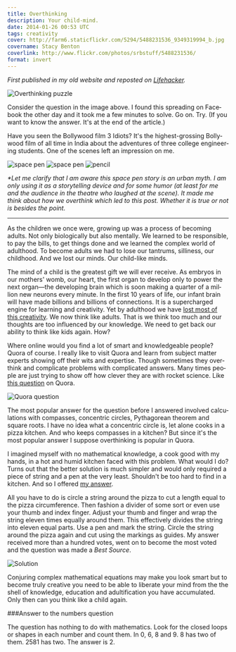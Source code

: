 ```yaml
---
title: Overthinking
description: Your child-mind.
date: 2014-01-26 00:53 UTC
tags: creativity
cover: http://farm6.staticflickr.com/5294/5488231536_9349319994_b.jpg
covername: Stacy Benton
coverlink: http://www.flickr.com/photos/srbstuff/5488231536/
format: invert
---
```


_First published in my old website and reposted on [Lifehacker](http://lifehacker.com/5899592/overthinking-and-your-child+like-mind)._

![Overthinking puzzle](http://farm8.staticflickr.com/7435/12143175453_c73cb4a1b7_z.jpg)

Con­sider the ques­tion in the image above. I found this spread­ing on Face­book the other day and it took me a few min­utes to solve. Go on. Try. (If you want to know the answer. It's at the end of the arti­cle.)

Have you seen the Bollywood film 3 Idiots? It's the highest-grossing Bol­ly­wood film of all time in India about the adven­tures of three col­lege engi­neer­ing stu­dents. One of the scenes left an impression on me.

![space pen](http://farm8.staticflickr.com/7305/12143613986_30f18aeeee_o.jpg)
![space pen](http://farm6.staticflickr.com/5527/12142958075_fc1907eebc_o.jpg)
![pencil](http://farm8.staticflickr.com/7378/12143203883_3699707dbc_o.jpg)

_*Let me clar­ify that I am aware this space pen story is an urban myth. I am only using it as a sto­ry­telling device and for some humor (at least for me and the audi­ence in the the­atre who laughed at the scene). It made me think about how we over­think which led to this post. Whether it is true or not is besides the point._

---

As the chil­dren we once were, grow­ing up was a process of becom­ing adults. Not only bio­log­i­cally but also men­tally. We learned to be respon­si­ble, to pay the bills, to get things done and we learned the com­plex world of adult­hood. To become adults we had to lose our tantrums, silli­ness, our child­hood. And we lost our minds. Our child-like minds.

The mind of a child is the great­est gift we will ever receive. As embryos in our moth­ers' womb, our heart, the first organ to develop only to power the next organ—the devel­op­ing brain which is soon mak­ing a quar­ter of a mil­lion new neu­rons every minute. In the first 10 years of life, our infant brain will have made bil­lions and bil­lions of con­nec­tions. It is a super­charged engine for learn­ing and cre­ativ­ity. Yet by adult­hood we have [lost most of this creativity](http://www.ted.com/talks/ken_robinson_says_schools_kill_creativity.html). We now think like adults. That is we think too much and our thoughts are too influ­enced by our knowl­edge. We need to get back our abil­ity to think like kids again. How?

Where online would you find a lot of smart and knowl­edge­able peo­ple? Quora of course. I really like to visit Quora and learn from sub­ject mat­ter experts show­ing off their wits and exper­tise. Though some­times they over­think and com­pli­cate prob­lems with com­pli­cated answers. Many times peo­ple are just try­ing to show off how clever they are with rocket sci­ence. Like [this question](http://www.quora.com/What-is-the-easiest-way-to-cut-a-pizza-into-11-equal-slices) on Quora.

![Quora question](http://farm4.staticflickr.com/3732/12143449744_d1886c2cfd_o.png)

The most pop­u­lar answer for the ques­tion before I answered involved cal­cu­la­tions with com­passes, con­cen­tric cir­cles, Pythagorean the­o­rem and square roots. I have no idea what a con­cen­tric cir­cle is, let alone cooks in a pizza kitchen. And who keeps com­passes in a kitchen? But since it's the most pop­u­lar answer I sup­pose over­think­ing is pop­u­lar in Quora.

I imag­ined myself with no math­e­mat­i­cal knowl­edge, a cook good with my hands, in a hot and humid kitchen faced with this prob­lem. What would I do? Turns out that the bet­ter solu­tion is much sim­pler and would only required a piece of string and a pen at the very least. Shouldn't be too hard to find in a kitchen. And so I offered [my answer](http://www.quora.com/What-is-the-easiest-way-to-cut-a-pizza-into-11-equal-slices/answer/Aen-Tan).

All you have to do is cir­cle a string around the pizza to cut a length equal to the pizza cir­cum­fer­ence. Then fash­ion a divider of some sort or even use your thumb and index fin­ger. Adjust your thumb and fin­ger and wrap the string eleven times equally around them. This effec­tively divides the string into eleven equal parts. Use a pen and mark the string. Cir­cle the string around the pizza again and cut using the mark­ings as guides. My answer received more than a hun­dred votes, went on to become the most voted and the ques­tion was made a _Best Source_.

![Solution](http://farm3.staticflickr.com/2890/12143753226_66a141e5eb_z.jpg)

Con­jur­ing com­plex math­e­mat­i­cal equa­tions may make you look smart but to become truly cre­ative you need to be able to lib­er­ate your mind from the the shell of knowl­edge, edu­ca­tion and adul­ti­fi­ca­tion you have accu­mu­lated. Only then can you think like a child again.

###Answer to the numbers question

The ques­tion has noth­ing to do with math­e­mat­ics. Look for the closed loops or shapes in each num­ber and count them. In 0, 6, 8 and 9. 8 has two of them. 2581 has two. The answer is 2.